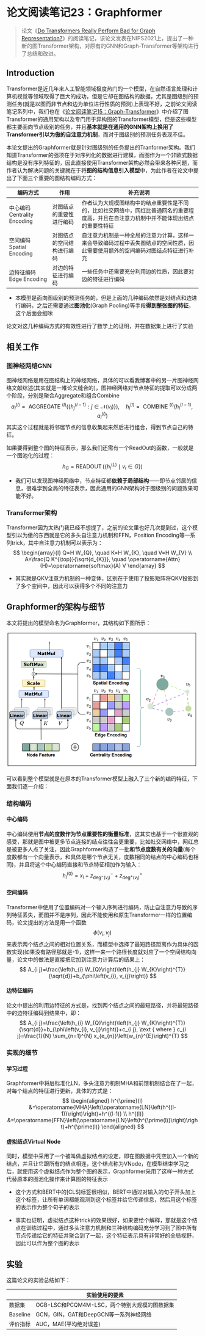 # 论文阅读笔记23：Graphformer

> 论文《[Do Transformers Really Perform Bad for Graph Representation?](https://arxiv.org/pdf/2106.05234.pdf)》的阅读笔记，该论文发表在NIPS2021上，提出了一种新的图Transformer架构，对原有的GNN和Graph-Transformer等架构进行了总结和改进。

## Introduction

Transformer是近几年来人工智能领域极度热门的一个模型，在自然语言处理和计算机视觉等领域取得了巨大的成功，但是它却在图结构的数据，尤其是图级别的预测任务(就是以图而非节点和边为单位进行性质的预测)上表现不好，之前论文阅读笔记系列中，我们也在《[论文阅读笔记15：Graph-Transformer](https://zhang-each.github.io/2021/09/09/reading15/)》中介绍了图Transformer的通用架构以及专门用于异构图的Transformer模型，但是这些模型都主要面向节点级别的任务，并且**基本就是在通用的GNN架构上换用了Transformer引以为傲的自注意力机制**，而对于图级别的预测任务表现不佳。

本论文提出的Graphformer就是针对图级别的任务提出的Tranformer架构。我们知道Transformer的强项在于对序列化的数据进行建模，而图作为一个非欧式数据结构是没有序列特征的，因此直接使用Transformer架构必然会带来各种问题，而作者认为解决问题的关键就在于将**图的结构信息引入模型**中，为此作者在论文中提出了下面三个重要的图结构编码方式：

| 编码方式                    | 作用                       | 补充说明                                                     |
| --------------------------- | -------------------------- | ------------------------------------------------------------ |
| 中心编码Centrality Encoding | 对图结点的重要性进行编码   | 作者认为大规模图结构中的结点重要性是不同的，比如社交网络中，网红比普通网名的重要程度高，并且在自注意力机制中并不能体现出结点的重要性特征 |
| 空间编码Spatial Encoding    | 对图结点的空间结构进行编码 | 自注意力机制是一种全局的注意力计算，这样一来会导致编码过程中丢失图结点的空间性质，因此需要使用额外的空间编码对图结点特征进行补充 |
| 边特征编码Edge Encoding     | 对边的特征进行编码         | 一些任务中还需要充分利用边的性质，因此要对边的特征进行编码   |

- 本模型是面向图级别的预测任务的，但是上面的几种编码依然是对结点和边进行编码，之后还需要通过**图池化**(Graph Pooling)等手段**得到整张图的特征**，这个后面会细嗦

论文对这几种编码方式的有效性进行了数学上的证明，并在数据集上进行了实验

## 相关工作

### 图神经网络GNN

图神经网络是用在图结构上的神经网络，具体的可以看我博客中的另一片图神经网络文献综述(其实就是一堆论文缝合的)，图神经网络对节点特征的提取可以分成两个阶段，分别是聚合Aggregate和组合Combine
$$
a_{i}^{(l)}=\text { AGGREGATE }^{(l)}\left(\left\{h_{j}^{(l-1)}: j \in \mathcal{N}\left(v_{i}\right)\right\}\right), \quad h_{i}^{(l)}=\text { COMBINE }^{(l)}\left(h_{i}^{(l-1)}, a_{i}^{(l)}\right)
$$
其实这个过程就是将邻居节点的信息收集起来然后进行组合，得到节点自己的特征。

如果要得到整个图的特征表示，那么我们还需有一个ReadOut的函数，一般就是一个图池化的过程：
$$
h_{G}=\operatorname{READOUT}\left(\left\{h_{i}^{(L)} \mid v_{i} \in G\right\}\right)
$$

- 我们可以发现图神经网络中，节点特征都**依赖于局部结构**——即节点邻居的信息，很难学到全局的特征表示，因此通用的GNN架构对于图级别的问题效果可能不好。

### Transformer架构

Transformer因为太热门我已经不想提了，之前的论文里也好几次提到过，这个模型引以为傲的东西就是它的多头自注意力机制和FFN，Position Encoding等一系列trick，其中自注意力机制可以表示为：
$$
\begin{array}{l}
Q=H W_{Q}, \quad K=H W_{K}, \quad V=H W_{V} \\
A=\frac{Q K^{\top}}{\sqrt{d_{K}}}, \quad \operatorname{Attn}(H)=\operatorname{softmax}(A) V
\end{array}
$$

- 其实就是QKV注意力机制的一种变体，区别在于使用了投影矩阵将QKV投影到了多个空间中，因此可以获得多个不同的注意力



## Graphformer的架构与细节

本文将提出的模型命名为Graphformer，其结构如下图所示：

![image-20211104171041530](static/image-20211104171041530.png)

可以看到整个模型就是在原本的Transformer模型上融入了三个新的编码特征，下面我们逐一介绍：

### 结构编码

#### 中心编码

中心编码使用**节点的度数作为节点重要性的衡量标准**，这其实也基于一个很直观的感受，那就是图中被更多节点连接的结点往往会更重要，比如社交网络中，网红总是被更多人点了关注，因此Graphformer构造了一批**和节点度数有关的向量**(每个度数都有一个向量表示，和具体是哪个节点无关，度数相同的结点的中心编码也相同)，并且将这个中心编码直接和节点特征相加作为输入：
$$
h_{i}^{(0)}=x_{i}+z_{\mathrm{deg}^{-}\left(v_{i}\right)}^{-}+z_{\mathrm{deg}^{+}\left(v_{i}\right)}^{+}
$$

#### 空间编码

Transformer中使用了位置编码对一个输入序列进行编码，防止自注意力导致的序列特征丢失，而图并不是序列，因此不能使用和原生Transformer一样的位置编码，论文提出的方法是用一个函数$$\phi(v_i, v_j)$$ 来表示两个结点之间的相对位置关系，而模型中选择了最短路径距离作为具体的函数实现(如果没有路径那就是-1)，这样一来一个路径长度就对应了一个空间结构向量，论文中的做法是直接把它加到注意力计算后的结果上：
$$
A_{i j}=\frac{\left(h_{i} W_{Q}\right)\left(h_{j} W_{K}\right)^{T}}{\sqrt{d}}+b_{\phi\left(v_{i}, v_{j}\right)}
$$

#### 边特征编码

论文中提出的利用边特征的方式是，找到两个结点之间的最短路径，并将最短路径中的边特征编码到结果中，即：
$$
A_{i j}=\frac{\left(h_{i} W_{Q}\right)\left(h_{j} W_{K}\right)^{T}}{\sqrt{d}}+b_{\phi\left(v_{i}, v_{j}\right)}+c_{i j}, \text { where } c_{i j}=\frac{1}{N} \sum_{n=1}^{N} x_{e_{n}}\left(w_{n}^{E}\right)^{T}
$$


### 实现的细节

#### 学习过程

Graphformer中将层标准化LN，多头注意力机制MHA和前馈机制结合在了一起，对每个结点的特征进行更新，具体的方式是：
$$
\begin{aligned}
h^{\prime}(l) &=\operatorname{MHA}\left(\operatorname{LN}\left(h^{(l-1)}\right)\right)+h^{(l-1)} \\
h^{(l)} &=\operatorname{FFN}\left(\operatorname{LN}\left(h^{\prime(l)}\right)\right)+h^{\prime(l)}
\end{aligned}
$$

#### 虚拟结点Virtual Node

同时，模型中采用了一个被叫做虚拟结点的设定，即在图数据中凭空加入一个新的结点，并且让它跟所有的结点相连，这个结点称为VNode，在模型结束学习之后，就使用这个虚拟结点作为整个图的表示，Graphformer采用了这样一种方式代替原本的图池化操作来计算图的特征表示

- 这个方式和BERT中的[CLS]标签很相似，BERT中通过对输入的句子开头加上这个标签，让所有单词都能观测到这个标签并给它传递信息，然后用这个标签的表示作为整个句子的表示

- 事实也证明，虚拟结点这种trick的效果很好，如果要给个解释，那就是这个结点在训练过程中，通过多头注意力机制和三种结构编码充分学习到了图中所有节点传递给它的特征并聚合到了一起，这个特征表示具有非常好的全局视野，因此可以作为整个图的表示



## 实验

这篇论文的实验总结如下：

|          | 实验使用的要素                                |
| -------- | --------------------------------------------- |
| 数据集   | OGB-LSC和PCQM4M-LSC，两个特别大规模的图数据集 |
| Baseline | GCN，GIN，GAT和DeepGCN等一系列神经网络        |
| 评价指标 | AUC，MAE(平均绝对误差)                        |




